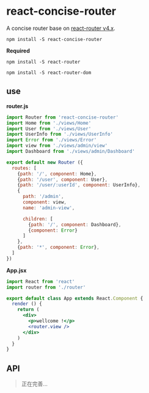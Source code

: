 # react-concise-router

A concise router base on [react-router v4.x](https://github.com/ReactTraining/react-router).

```ls
npm install -S react-concise-router
```
**Required**

```ls
npm install -S react-router
```

```ls
npm install -S react-router-dom
```

## use

**router.js**

```js
import Router from 'react-concise-router'
import Home from './views/Home'
import User from './views/User'
import UserInfo from './views/UserInfo'
import Error from './views/Error'
import view from './views/admin/view'
import Dashboard from './views/admin/Dashboard'

export default new Router ({
  routes: [
    {path: '/', component: Home},
    {path: '/user', component: User},
    {path: '/user/:userId', component: UserInfo},
    {
      path: '/admin',
      component: view,
      name: 'admin-view',

      children: [
        {path: '/', component: Dashboard},
        {component: Error}
      ]
    },
    {path: '*', component: Error},
  ]
})

```

**App.jsx**

```jsx
import React from 'react'
import router from './router'

export default class App extends React.Component {
  render () {
    return (
      <div>
        <p>wellcome !</p>
        <router.view />
      </div>
    )
  }
}

```

## API

> 正在完善...
